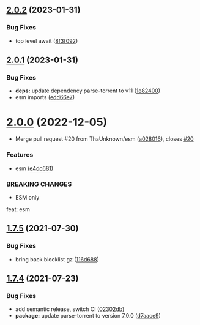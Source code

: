 ## [2.0.2](https://github.com/webtorrent/webtorrent-fixtures/compare/v2.0.1...v2.0.2) (2023-01-31)


### Bug Fixes

* top level await ([8f3f092](https://github.com/webtorrent/webtorrent-fixtures/commit/8f3f092e6e05da7b8d56c0e0aeabc43903fbb290))

## [2.0.1](https://github.com/webtorrent/webtorrent-fixtures/compare/v2.0.0...v2.0.1) (2023-01-31)


### Bug Fixes

* **deps:** update dependency parse-torrent to v11 ([1e82400](https://github.com/webtorrent/webtorrent-fixtures/commit/1e82400da85aebff708bb66bbbca2785296781b5))
* esm imports ([edd66e7](https://github.com/webtorrent/webtorrent-fixtures/commit/edd66e76eb61156f269296cf2f515dd6c5e29f71))

# [2.0.0](https://github.com/webtorrent/webtorrent-fixtures/compare/v1.7.5...v2.0.0) (2022-12-05)


* Merge pull request #20 from ThaUnknown/esm ([a028016](https://github.com/webtorrent/webtorrent-fixtures/commit/a028016b8051d6a094c19a7f73ce27ced26c210b)), closes [#20](https://github.com/webtorrent/webtorrent-fixtures/issues/20)


### Features

* esm ([e4dc681](https://github.com/webtorrent/webtorrent-fixtures/commit/e4dc68159e346bae73ee67821ba2020f19a11989))


### BREAKING CHANGES

* ESM only

feat: esm

## [1.7.5](https://github.com/webtorrent/webtorrent-fixtures/compare/v1.7.4...v1.7.5) (2021-07-30)


### Bug Fixes

* bring back blocklist gz ([116d688](https://github.com/webtorrent/webtorrent-fixtures/commit/116d688b58ba4f3ab4d312588b74334bb1e56e9b))

## [1.7.4](https://github.com/webtorrent/webtorrent-fixtures/compare/v1.7.3...v1.7.4) (2021-07-23)


### Bug Fixes

* add semantic release, switch CI ([02302db](https://github.com/webtorrent/webtorrent-fixtures/commit/02302dbafd530f2f16b2e4449ac1a4d4fb541952))
* **package:** update parse-torrent to version 7.0.0 ([d7aace9](https://github.com/webtorrent/webtorrent-fixtures/commit/d7aace9f4b816d2d0d25269cb9f7c4e028fd7ce2))

